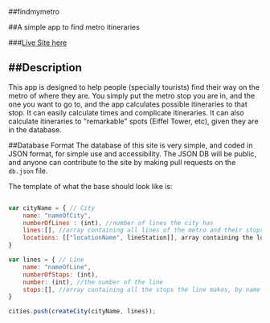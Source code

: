 #\#findmymetro

##A simple app to find metro itineraries

###[Live Site here](http://jocolina.com/findmymetro)

##Description
----
This app is designed to help people (specially tourists) find their way on the metro of where they are. You simply put the metro stop you are in, and the one you want to go to, and the 
app calculates possible itineraries to that stop. It can easily calculate times and complicate itineraries.
It can also calculate itineraries to "remarkable" spots (Eiffel Tower, etc), given they are in the database.

##Database Format
The database of this site is very simple, and coded in JSON format, for simple use and accessibility. The JSON DB will be public, and anyone can contribute to the site by making pull 
requests on the `db.json` file.

The template of what the base should look like is:
```javascript

var cityName = { // City
	name: "nameOfCity",
	numberOfLines : (int), //number of lines the city has
	lines:[], //array containing all lines of the metro and their stops
	locations: [["locationName", lineStation]], array containing the locationName and the nearest station (can be repeated) 
}

var lines = { // Line
	name: "nameOfLine",
	numberOfStops: (int),
	number: (int), //the number of the line
	stops:[], //array containing all the stops the line makes, by name
}

cities.push(createCity(cityName, lines));

```